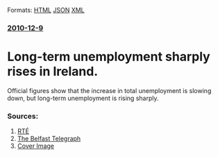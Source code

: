 
Formats: [HTML](/news/2010/12/9/long-term-unemployment-sharply-rises-in-ireland.html)  [JSON](/news/2010/12/9/long-term-unemployment-sharply-rises-in-ireland.json)  [XML](/news/2010/12/9/long-term-unemployment-sharply-rises-in-ireland.xml)  

### [2010-12-9](/news/2010/12/9/index.md)

##### 
# Long-term unemployment sharply rises in Ireland. 

Official figures show that the increase in total unemployment is slowing down, but long-term unemployment is rising sharply.


### Sources:

1. [RTÉ](http://www.rte.ie/news/2010/1209/cso_unemployment.html)
2. [The Belfast Telegraph](http://www.belfasttelegraph.co.uk/news/local-national/republic-of-ireland/number-of-longterm-jobless-doubles-15025677.html)
2. [Cover Image](https://img.rasset.ie/0003663c-1600.jpg)
